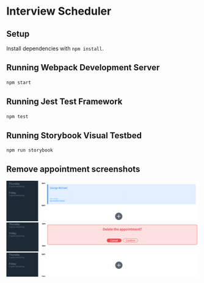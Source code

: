 # Interview Scheduler

## Setup

Install dependencies with `npm install`.

## Running Webpack Development Server

```sh
npm start
```

## Running Jest Test Framework

```sh
npm test
```

## Running Storybook Visual Testbed

```sh
npm run storybook
```
## Remove appointment screenshots

!["Scheduler appointment"](https://github.com/burke-md/schedular/blob/master/docs/Screen%20Shot%202021-09-08%20at%206.42.11%20PM.png?raw=true)
!["Delete appointment connfirm"](https://github.com/burke-md/schedular/blob/master/docs/Screen%20Shot%202021-09-08%20at%206.42.27%20PM.png?raw=true)
!["Appointment deleted, spots available updated"](https://github.com/burke-md/schedular/blob/master/docs/Screen%20Shot%202021-09-08%20at%206.42.37%20PM.png?raw=true)